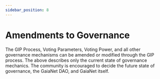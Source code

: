 ```yaml
---
sidebar_position: 8
---
```


# Amendments to Governance

The GIP Process, Voting Parameters, Voting Power, and all other governance mechanisms can be amended or modified through the GIP process. The above describes only the current state of governance mechanics. The community is encouraged to decide the future state of governance, the GaiaNet DAO, and GaiaNet itself.
